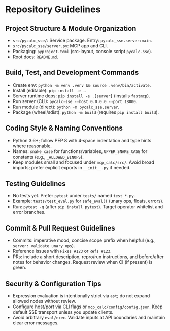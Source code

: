 # Repository Guidelines

## Project Structure & Module Organization
- `src/pycalc_sse/`: Service package. Entry: `pycalc_sse.server:main`.
- `src/pycalc_sse/server.py`: MCP app and CLI.
- Packaging: `pyproject.toml` (src-layout, console script `pycalc-sse`).
- Root docs: `README.md`.

## Build, Test, and Development Commands
- Create env: `python -m venv .venv && source .venv/bin/activate`.
- Install (editable): `pip install -e .`.
- Server runtime deps: `pip install -e .[server]` (installs `fastmcp`).
- Run server (CLI): `pycalc-sse --host 0.0.0.0 --port 18000`.
- Run module (direct): `python -m pycalc_sse.server`.
- Package (wheel/sdist): `python -m build` (requires `pip install build`).

## Coding Style & Naming Conventions
- Python 3.6+; follow PEP 8 with 4‑space indentation and type hints where reasonable.
- Names: `snake_case` for functions/variables, `UPPER_SNAKE_CASE` for constants (e.g., `_ALLOWED_BINOPS`).
- Keep modules small and focused under `mcp_calc/src/`. Avoid broad imports; prefer explicit exports in `__init__.py` if needed.

## Testing Guidelines
- No tests yet. Prefer `pytest` under `tests/` named `test_*.py`.
- Example: `tests/test_eval.py` for `safe_eval()` (unary ops, floats, errors).
- Run: `pytest -q` (after `pip install pytest`). Target operator whitelist and error branches.

## Commit & Pull Request Guidelines
- Commits: imperative mood, concise scope prefix when helpful (e.g., `server: validate unary ops`).
- Reference issues with `Fixes #123` or `Refs #123`.
- PRs: include a short description, repro/run instructions, and before/after notes for behavior changes. Request review when CI (if present) is green.

## Security & Configuration Tips
- Expression evaluation is intentionally strict via `ast`; do not expand allowed nodes without review.
- Configure host/port via CLI flags or `mcp_calc/config/config.json`. Keep default SSE transport unless you update clients.
- Avoid arbitrary `eval/exec`. Validate inputs at API boundaries and maintain clear error messages.
